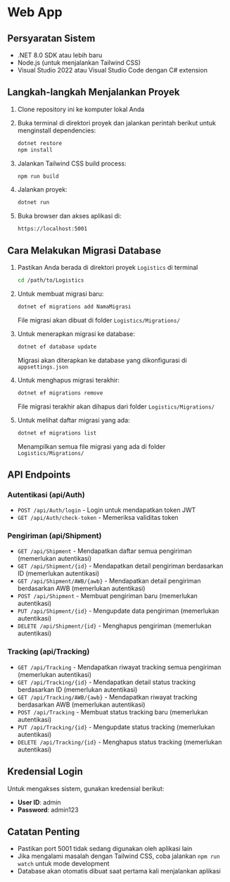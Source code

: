 # Web App

## Persyaratan Sistem
- .NET 8.0 SDK atau lebih baru
- Node.js (untuk menjalankan Tailwind CSS)
- Visual Studio 2022 atau Visual Studio Code dengan C# extension

## Langkah-langkah Menjalankan Proyek

1. Clone repository ini ke komputer lokal Anda

2. Buka terminal di direktori proyek dan jalankan perintah berikut untuk menginstall dependencies:
   ```bash
   dotnet restore
   npm install
   ```

3. Jalankan Tailwind CSS build process:
   ```bash
   npm run build
   ```

4. Jalankan proyek:
   ```bash
   dotnet run
   ```

5. Buka browser dan akses aplikasi di:
   ```
   https://localhost:5001
   ```

## Cara Melakukan Migrasi Database

1. Pastikan Anda berada di direktori proyek `Logistics` di terminal
   ```bash
   cd /path/to/Logistics
   ```

2. Untuk membuat migrasi baru:
   ```bash
   dotnet ef migrations add NamaMigrasi
   ```
   File migrasi akan dibuat di folder `Logistics/Migrations/`

3. Untuk menerapkan migrasi ke database:
   ```bash
   dotnet ef database update
   ```
   Migrasi akan diterapkan ke database yang dikonfigurasi di `appsettings.json`

4. Untuk menghapus migrasi terakhir:
   ```bash
   dotnet ef migrations remove
   ```
   File migrasi terakhir akan dihapus dari folder `Logistics/Migrations/`

5. Untuk melihat daftar migrasi yang ada:
   ```bash
   dotnet ef migrations list
   ```
   Menampilkan semua file migrasi yang ada di folder `Logistics/Migrations/`

## API Endpoints

### Autentikasi (api/Auth)
- `POST /api/Auth/login` - Login untuk mendapatkan token JWT
- `GET /api/Auth/check-token` - Memeriksa validitas token

### Pengiriman (api/Shipment)
- `GET /api/Shipment` - Mendapatkan daftar semua pengiriman (memerlukan autentikasi)
- `GET /api/Shipment/{id}` - Mendapatkan detail pengiriman berdasarkan ID (memerlukan autentikasi)
- `GET /api/Shipment/AWB/{awb}` - Mendapatkan detail pengiriman berdasarkan AWB (memerlukan autentikasi)
- `POST /api/Shipment` - Membuat pengiriman baru (memerlukan autentikasi)
- `PUT /api/Shipment/{id}` - Mengupdate data pengiriman (memerlukan autentikasi)
- `DELETE /api/Shipment/{id}` - Menghapus pengiriman (memerlukan autentikasi)

### Tracking (api/Tracking)
- `GET /api/Tracking` - Mendapatkan riwayat tracking semua pengiriman (memerlukan autentikasi)
- `GET /api/Tracking/{id}` - Mendapatkan detail status tracking berdasarkan ID (memerlukan autentikasi)
- `GET /api/Tracking/AWB/{awb}` - Mendapatkan riwayat tracking berdasarkan AWB (memerlukan autentikasi)
- `POST /api/Tracking` - Membuat status tracking baru (memerlukan autentikasi)
- `PUT /api/Tracking/{id}` - Mengupdate status tracking (memerlukan autentikasi)
- `DELETE /api/Tracking/{id}` - Menghapus status tracking (memerlukan autentikasi)

## Kredensial Login
Untuk mengakses sistem, gunakan kredensial berikut:

- **User ID**: admin
- **Password**: admin123

## Catatan Penting
- Pastikan port 5001 tidak sedang digunakan oleh aplikasi lain
- Jika mengalami masalah dengan Tailwind CSS, coba jalankan `npm run watch` untuk mode development
- Database akan otomatis dibuat saat pertama kali menjalankan aplikasi 